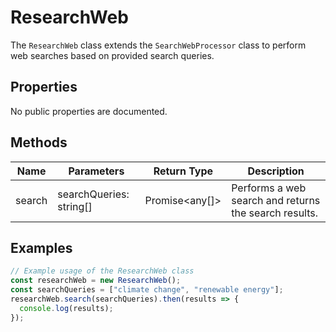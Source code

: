 # ResearchWeb

The `ResearchWeb` class extends the `SearchWebProcessor` class to perform web searches based on provided search queries.

## Properties

No public properties are documented.

## Methods

| Name    | Parameters             | Return Type            | Description                                      |
|---------|------------------------|------------------------|--------------------------------------------------|
| search  | searchQueries: string[] | Promise<any[]> | Performs a web search and returns the search results. |

## Examples

```typescript
// Example usage of the ResearchWeb class
const researchWeb = new ResearchWeb();
const searchQueries = ["climate change", "renewable energy"];
researchWeb.search(searchQueries).then(results => {
  console.log(results);
});
```